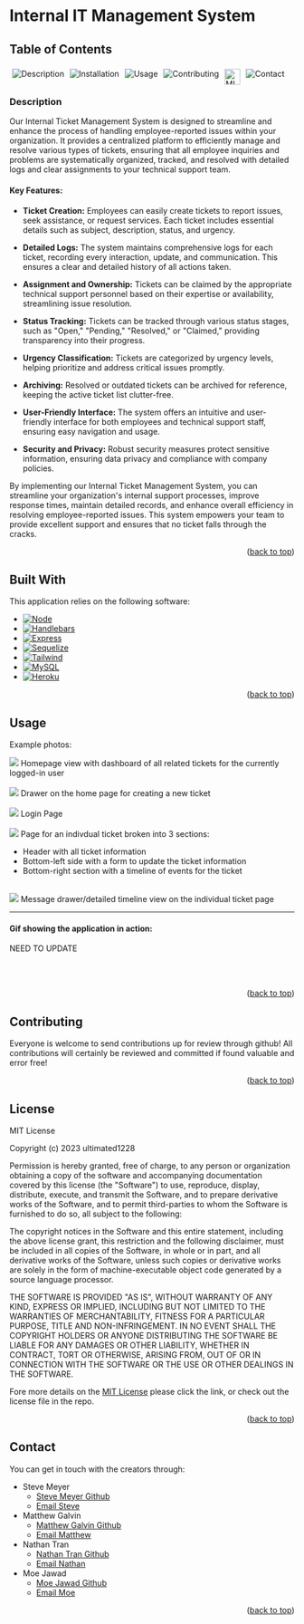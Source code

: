   <p id="back_to_top"></p>
  
# Internal IT Management System

  ## Table of Contents

  <div style="display: flex;">
  <a href="#description" style="text-decoration: none; margin: 5px;">
    <img src="https://img.shields.io/badge/Description-37a779?style=for-the-badge" alt="Description" />
  </a>
  <a href="#installation" style="text-decoration: none; margin: 5px;">
    <img src="https://img.shields.io/badge/Installation-37a779?style=for-the-badge" alt="Installation" />
  </a>
  <a href="#usage" style="text-decoration: none; margin: 5px;">
    <img src="https://img.shields.io/badge/Usage-37a779?style=for-the-badge" alt="Usage" />
  </a>
  <a href="#contributing" style="text-decoration: none; margin: 5px;">
    <img src="https://img.shields.io/badge/Contributing-37a779?style=for-the-badge" alt="Contributing" />
  </a>
  <a href="#license" style="text-decoration: none; margin: 5px; height: 20px;">
    <img src="https://img.shields.io/badge/License-MIT-yellow.svg" alt="MIT License" alt="License" style="height:28px" />
  </a>
  <a href="#contact" style="text-decoration: none; margin: 5px;">
    <img src="https://img.shields.io/badge/Contact-37a779?style=for-the-badge" alt="Contact" />
  </a>
</div>

### Description

Our Internal Ticket Management System is designed to streamline and enhance the process of handling employee-reported issues within your organization. It provides a centralized platform to efficiently manage and resolve various types of tickets, ensuring that all employee inquiries and problems are systematically organized, tracked, and resolved with detailed logs and clear assignments to your technical support team.

#### Key Features:

- **Ticket Creation:** Employees can easily create tickets to report issues, seek assistance, or request services. Each ticket includes essential details such as subject, description, status, and urgency.

- **Detailed Logs:** The system maintains comprehensive logs for each ticket, recording every interaction, update, and communication. This ensures a clear and detailed history of all actions taken.

- **Assignment and Ownership:** Tickets can be claimed by the appropriate technical support personnel based on their expertise or availability, streamlining issue resolution.

- **Status Tracking:** Tickets can be tracked through various status stages, such as "Open," "Pending," "Resolved," or "Claimed," providing transparency into their progress.

- **Urgency Classification:** Tickets are categorized by urgency levels, helping prioritize and address critical issues promptly.

- **Archiving:** Resolved or outdated tickets can be archived for reference, keeping the active ticket list clutter-free.

- **User-Friendly Interface:** The system offers an intuitive and user-friendly interface for both employees and technical support staff, ensuring easy navigation and usage.

- **Security and Privacy:** Robust security measures protect sensitive information, ensuring data privacy and compliance with company policies.

By implementing our Internal Ticket Management System, you can streamline your organization's internal support processes, improve response times, maintain detailed records, and enhance overall efficiency in resolving employee-reported issues. This system empowers your team to provide excellent support and ensures that no ticket falls through the cracks.

<p align="right">(<a href="#back_to_top">back to top</a>)</p>

## Built With
This application relies on the following software:

* [![Node][Node.js]][node-url]
* [![Handlebars][Handlebars.js]][Handlebars-url]
* [![Express][Express.js]][Express-url]
* [![Sequelize][Sequelize.js]][Sequelize-url]
* [![Tailwind][Tailwind.js]][Tailwind-url]
* [![MySQL][Mysql.js]][Mysql-url]
* [![Heroku][Heroku]][Heroku-url]

<p align="right">(<a href="#back_to_top">back to top</a>)</p>

## Usage
Example photos:  

<img src="./public/images/homepage.png">  
Homepage view with dashboard of all related tickets for the currently logged-in user  
<br><br>

<img src="./public/images/newticketdrawer.png">  
Drawer on the home page for creating a new ticket  
<br><br>
<img src="./public/images/loginpage.png">  
Login Page  
<br><br>
<img src="./public/images/ticketpage.png">  
Page for an indivdual ticket broken into 3 sections:  

* Header with all ticket information  
* Bottom-left side with a form to update the ticket information
* Bottom-right section with a timeline of events for the ticket  

<br>  
<img src="./public/images/messagedrawer.png">  
Message drawer/detailed timeline view on the individual ticket page  

<hr>

#### Gif showing the application in action:

<img src="">NEED TO UPDATE

<br><br>

<p align="right">(<a href="#back_to_top">back to top</a>)</p>

## Contributing
Everyone is welcome to send contributions up for review through github!  All contributions will certainly be reviewed and committed if found valuable and error free!

<p align="right">(<a href="#back_to_top">back to top</a>)</p>

## License
MIT License

Copyright (c) 2023 ultimated1228

Permission is hereby granted, free of charge, to any person or organization
obtaining a copy of the software and accompanying documentation covered by
this license (the "Software") to use, reproduce, display, distribute,
execute, and transmit the Software, and to prepare derivative works of the
Software, and to permit third-parties to whom the Software is furnished to
do so, all subject to the following:

The copyright notices in the Software and this entire statement, including
the above license grant, this restriction and the following disclaimer,
must be included in all copies of the Software, in whole or in part, and
all derivative works of the Software, unless such copies or derivative
works are solely in the form of machine-executable object code generated by
a source language processor.

THE SOFTWARE IS PROVIDED "AS IS", WITHOUT WARRANTY OF ANY KIND, EXPRESS OR
IMPLIED, INCLUDING BUT NOT LIMITED TO THE WARRANTIES OF MERCHANTABILITY,
FITNESS FOR A PARTICULAR PURPOSE, TITLE AND NON-INFRINGEMENT. IN NO EVENT
SHALL THE COPYRIGHT HOLDERS OR ANYONE DISTRIBUTING THE SOFTWARE BE LIABLE
FOR ANY DAMAGES OR OTHER LIABILITY, WHETHER IN CONTRACT, TORT OR OTHERWISE,
ARISING FROM, OUT OF OR IN CONNECTION WITH THE SOFTWARE OR THE USE OR OTHER
DEALINGS IN THE SOFTWARE.



Fore more details on the [MIT License](https://opensource.org/licenses/MIT) please click the link, or check out the license file in the repo.

<p align="right">(<a href="#back_to_top">back to top</a>)</p>

## Contact
You can get in touch with the creators through:

* Steve Meyer
    * [Steve Meyer Github](https://github.com/ultimated1228)
    * [Email Steve](mailto:stevenlucasmeyer@gmail.com)
* Matthew Galvin
    * [Matthew Galvin Github](https://github.com/galvin-SH)
    * [Email Matthew](mailto:)
* Nathan Tran
    * [Nathan Tran Github](https://github.com/n810tran)
    * [Email Nathan](mailto:)
* Moe Jawad
    * [Moe Jawad Github](https://github.com/moe-j22)
    * [Email Moe](mailto:)



<p align="right">(<a href="#back_to_top">back to top</a>)</p>


[Node.js]: https://img.shields.io/badge/Node%20js-339933?style=for-the-badge&logo=nodedotjs&logoColor=white
[Node-url]: https://nodejs.org/
[Handlebars.js]: https://img.shields.io/badge/Handlebars%20js-f0772b?style=for-the-badge&logo=handlebarsdotjs&logoColor=black
[Handlebars-url]: https://handlebarsjs.com/
[Express.js]:https://img.shields.io/badge/Express%20js-000000?style=for-the-badge&logo=express&logoColor=white
[Express-url]: https://expressjs.com/
[Sequelize.js]:https://img.shields.io/badge/Sequelize-52B0E7?style=for-the-badge&logo=Sequelize&logoColor=white
[Sequelize-url]: https://sequelize.org/
[Tailwind.js]: https://img.shields.io/badge/Tailwind_CSS-38B2AC?style=for-the-badge&logo=tailwind-css&logoColor=white
[Tailwind-url]: https://tailwindcss.com/
[Mysql.js]: https://img.shields.io/badge/MySQL-005C84?style=for-the-badge&logo=mysql&logoColor=white
[Mysql-url]: https://www.npmjs.com/package/mysql2
[Heroku]: https://img.shields.io/badge/Heroku-430098?style=for-the-badge&logo=heroku&logoColor=white
[Heroku-url]: https://www.npmjs.com/package/mysql2

